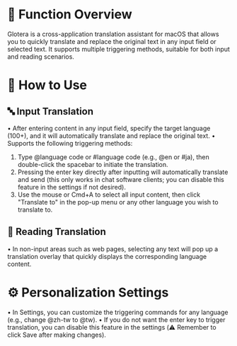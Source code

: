 # 🧠 Function Overview
Glotera is a cross-application translation assistant for macOS that allows you to quickly translate and replace the original text in any input field or selected text.
It supports multiple triggering methods, suitable for both input and reading scenarios.

# 🚀 How to Use
## 🔤 Input Translation
• After entering content in any input field, specify the target language (100+), and it will automatically translate and replace the original text.
• Supports the following triggering methods:

1. Type @language code or #language code (e.g., @en or #ja), then double-click the spacebar to initiate the translation.
2. Pressing the enter key directly after inputting will automatically translate and send (this only works in chat software clients; you can disable this feature in the settings if not desired).
3. Use the mouse or Cmd+A to select all input content, then click "Translate to" in the pop-up menu or any other language you wish to translate to.

## 📄 Reading Translation
• In non-input areas such as web pages, selecting any text will pop up a translation overlay that quickly displays the corresponding language content.

# ⚙️ Personalization Settings
• In Settings, you can customize the triggering commands for any language (e.g., change @zh-tw to @tw).
• If you do not want the enter key to trigger translation, you can disable this feature in the settings (⚠️ Remember to click Save after making changes).
